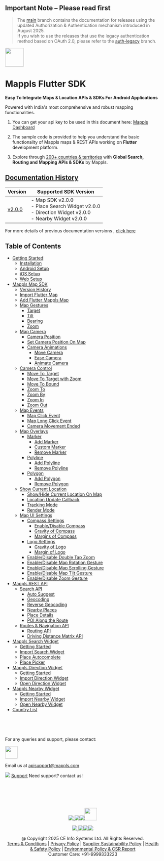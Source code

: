 ## **Important Note** – Please read first

> The [main](https://github.com/mappls-api/mappls-flutter-sdk/tree/main) branch contains the documentation for releases using the updated Authorization & Authentication mechanism introduced in August 2025.  
> If you wish to use the releases that use the legacy authentication method based on OAuth 2.0, please refer to the [auth-legacy](https://github.com/mappls-api/mappls-flutter-sdk/tree/auth-legacy) branch.


[<img src="https://about.mappls.com/images/mappls-b-logo.svg" height="60"/> </p>](https://www.mapmyindia.com/api)

# Mappls Flutter SDK

**Easy To Integrate Maps & Location APIs & SDKs For Android Applications**

Powered with India's most comprehensive and robust mapping functionalities.

1. You can get your api key to be used in this document here: [Mappls Dashboard](https://auth.mappls.com/console)

2. The sample code is provided to help you understand the basic functionality of Mappls maps & REST APIs working on **Flutter** development platform.

4. Explore through [200+ countries & territories](https://github.com/mappls-api/mappls-rest-apis/blob/main/docs/countryISO.md) with **Global Search, Routing and Mapping APIs & SDKs** by Mappls.

## [Documentation History](#Documentation-History)

| Version | Supported SDK Version                               |  
| ---- |-----------------------------------------------------|    
| [v2.0.0](docs/v2.0.0/README.md) | - Map SDK v2.0.0 <br/> - Place Search Widget v2.0.0 <br/> - Direction Widget v2.0.0 <br/> - Nearby Widget v2.0.0 |

For more details of previous documentation versions , [click here](docs/v2.0.0/Doc-History.md)

## Table of Contents
- [Getting Started](docs/v2.0.0/Getting-Started.md)
  - [Installation](docs/v2.0.0/Add-Mappls-SDK.md#installation)
  - [Android Setup](docs/v2.0.0/Add-Mappls-SDK.md#android-setup)
  - [iOS Setup](docs/v2.0.0/Add-Mappls-SDK.md#ios-setup)
  - [Web Setup](docs/v2.0.0/Add-Mappls-SDK.md#web-setup)
- [Mappls Map SDK](docs/v2.0.0/Add-Mappls-Map.md)
  - [Version History](docs/v2.0.0/Add-Mappls-Map.md#version-history)
  - [Import Flutter Map](docs/v2.0.0/Add-Mappls-Map.md#import-flutter-map)
  - [Add Flutter Mappls Map](docs/v2.0.0/Add-Mappls-Map.md#add-flutter-mappls-map)
  - [Map Gestures](docs/v2.0.0/Map-Gestures.md)  
    - [Target](docs/v2.0.0/Map-Gestures.md#target)  
    - [Tilt](docs/v2.0.0/Map-Gestures.md#tilt)  
    - [Bearing](docs/v2.0.0/Map-Gestures.md#bearing)  
    - [Zoom](docs/v2.0.0/Map-Gestures.md#zoom)  
  - [Map Camera](docs/v2.0.0/Map-Camera.md)  
    - [Camera Position](docs/v2.0.0/Map-Camera.md#camera-position)  
    - [Set Camera Position On Map](docs/v2.0.0/Map-Camera.md#set-camera-position-on-map)  
    - [Camera Animations](docs/v2.0.0/Map-Camera.md#camera-animations)  
      - [Move Camera](docs/v2.0.0/Map-Camera.md#move-camera)  
      - [Ease Camera](docs/v2.0.0/Map-Camera.md#ease-camera)  
      - [Animate Camera](docs/v2.0.0/Map-Camera.md#animate-camera)  
  - [Camera Control](docs/v2.0.0/Camera-Control.md)  
    - [Move To Target](docs/v2.0.0/Camera-Control.md#move-to-target)  
    - [Move To Target with Zoom](docs/v2.0.0/Camera-Control.md#move-to-target-with-zoom)  
    - [Move To Bound](docs/v2.0.0/Camera-Control.md#move-to-bound)  
    - [Zoom To](docs/v2.0.0/Camera-Control.md#zoom-to)  
    - [Zoom By](docs/v2.0.0/Camera-Control.md#zoom-by)  
    - [Zoom In](docs/v2.0.0/Camera-Control.md#zoom-in)  
    - [Zoom Out](docs/v2.0.0/Camera-Control.md#zoom-out)  
  - [Map Events](docs/v2.0.0/Map-Events.md)  
    - [Map Click Event](docs/v2.0.0/Map-Events.md#map-click-event)  
    - [Map Long Click Event](docs/v2.0.0/Map-Events.md#map-long-click-event)  
    - [Camera Movement Ended](docs/v2.0.0/Map-Events.md#camera-movement-ended)  
  - [Map Overlays](docs/v2.0.0/Map-Overlay.md)  
    - [Marker](docs/v2.0.0/Map-Overlay.md#marker)  
      - [Add Marker](docs/v2.0.0/Map-Overlay.md#add-marker)  
      - [Custom Marker](docs/v2.0.0/Map-Overlay.md#custom-marker)  
      - [Remove Marker](docs/v2.0.0/Map-Overlay.md#remove-marker)  
    - [Polyline](docs/v2.0.0/Map-Overlay.md#polyline)  
      - [Add Polyline](docs/v2.0.0/Map-Overlay.md#add-polyline)  
      - [Remove Polyline](docs/v2.0.0/Map-Overlay.md#remove-polyline)  
    - [Polygon](docs/v2.0.0/Map-Overlay.md#polygon)  
      - [Add Polygon](docs/v2.0.0/Map-Overlay.md#add-polygon)  
      - [Remove Polygon](docs/v2.0.0/Map-Overlay.md#remove-polygon)  
  - [Show Current Location](docs/v2.0.0/Show-User-Location.md)  
    - [Show/Hide Current Location On Map](docs/v2.0.0/Show-User-Location.md#showhide-current-location-on-map)  
    - [Location Update Callback](docs/v2.0.0/Show-User-Location.md#location-update-callback)  
    - [Tracking Mode](docs/v2.0.0/Show-User-Location.md#tracking-mode)  
    - [Render Mode](docs/v2.0.0/Show-User-Location.md#render-mode)  
  - [Map UI Settings](docs/v2.0.0/Map-UI-Settings.md)  
    - [Compass Settings](docs/v2.0.0/Map-UI-Settings.md#compass-settings)  
      - [Enable/Disable Compass](docs/v2.0.0/Map-UI-Settings.md#enable-disable-compass)  
      - [Gravity of Compass](docs/v2.0.0/Map-UI-Settings.md#gravity-of-compass)  
      - [Margins of Compass](docs/v2.0.0/Map-UI-Settings.md#margins-of-compass)  
    - [Logo Settings](docs/v2.0.0/Map-UI-Settings.md#logo-settings)  
      - [Gravity of Logo](docs/v2.0.0/Map-UI-Settings.md#gravity-of-logo)  
      - [Margin of Logo](docs/v2.0.0/Map-UI-Settings.md#margin-of-logo)  
    - [Enable/Disable Double Tap Zoom](docs/v2.0.0/Map-UI-Settings.md#enabledisable-double-tap-zoom)  
    - [Enable/Disable Map Rotation Gesture](docs/v2.0.0/Map-UI-Settings.md#enable-disable-map-rotation-gesture)  
    - [Enable/Disable Map Scrolling Gesture](docs/v2.0.0/Map-UI-Settings.md#enabledisable-map-scrolling-gesture)  
    - [Enable/Disable Map Tilt Gesture](docs/v2.0.0/Map-UI-Settings.md#enable-disable-map-tilt-gesture)  
    - [Enable/Disable Zoom Gesture](docs/v2.0.0/Map-UI-Settings.md#enabledisable-zoom-gesture)  
- [Mappls REST API](docs/v2.0.0/Mappls-Rest-Apis.md)  
  - [Search API](docs/v2.0.0/Search-Api.md)  
    - [Auto Suggest](docs/v2.0.0/Search-Api.md#auto-suggest)  
    - [Geocoding](docs/v2.0.0/Search-Api.md#geocoding)  
    - [Reverse Geocoding](docs/v2.0.0/Search-Api.md#reverse-geocoding)  
    - [Nearby Places](docs/v2.0.0/Search-Api.md#nearby-places)  
    - [Place Details](docs/v2.0.0/Search-Api.md#place-details)  
    - [POI Along the Route](docs/v2.0.0/Search-Api.md#poi-along-the-route)  
  - [Routes & Navigation API](docs/v2.0.0/Routing-Api.md)  
    - [Routing API](docs/v2.0.0/Routing-Api.md#routing-api)  
    - [Driving Distance Matrix API](docs/v2.0.0/Routing-Api.md#driving-distance-matrix-api)  
- [Mappls Search Widget](docs/v2.0.0/Place-Autocomplete-Widget.md)
  - [Getting Started](docs/v2.0.0/Place-Autocomplete-Widget.md#getting-started)
  - [Import Search Widget](docs/v2.0.0/Place-Autocomplete-Widget.md#import-search-widget)
  - [Place Autocomplete](docs/v2.0.0/Place-Autocomplete-Widget.md#place-autocomplete)
  - [Place Picker](docs/v2.0.0/Place-Autocomplete-Widget.md#place-picker)
- [Mappls Direction Widget](docs/v2.0.0/Direction-Ui.md)
  - [Getting Started](docs/v2.0.0/Direction-Ui.md#getting-started)
  - [Import Direction Widget](docs/v2.0.0/Direction-Ui.md#import-direction-widget)
  - [Open Direction Widget](docs/v2.0.0/Direction-Ui.md#open-direction-widget)
- [Mappls Nearby Widget](docs/v2.0.0/Nearby-Widget.md)
  - [Getting Started](docs/v2.0.0/Nearby-Widget.md#getting-started)
  - [Import Nearby Widget](docs/v2.0.0/Nearby-Widget.md#import-nearby-widget)
  - [Open Nearby Widget](docs/v2.0.0/Nearby-Widget.md#open-nearby-widget)
- [Country List](https://github.com/mappls-api/mappls-rest-apis/blob/main/docs/countryISO.md)


<br><br><br>

For any queries and support, please contact: 

[<img src="https://about.mappls.com/images/mappls-logo.svg" height="40"/> </p>](https://about.mappls.com/api/)
Email us at [apisupport@mappls.com](mailto:apisupport@mappls.com)


![](https://www.mapmyindia.com/api/img/icons/support.png)
[Support](https://about.mappls.com/contact/)
Need support? contact us!

<br></br>
<br></br>

[<p align="center"> <img src="https://www.mapmyindia.com/api/img/icons/stack-overflow.png"/> ](https://stackoverflow.com/questions/tagged/mappls-api)[![](https://www.mapmyindia.com/api/img/icons/blog.png)](https://about.mappls.com/blog/)[![](https://www.mapmyindia.com/api/img/icons/gethub.png)](https://github.com/Mappls-api)[<img src="https://mmi-api-team.s3.ap-south-1.amazonaws.com/API-Team/npm-logo.one-third%5B1%5D.png" height="40"/> </p>](https://www.npmjs.com/org/mapmyindia) 



[<p align="center"> <img src="https://www.mapmyindia.com/june-newsletter/icon4.png"/> ](https://www.facebook.com/Mapplsofficial)[![](https://www.mapmyindia.com/june-newsletter/icon2.png)](https://twitter.com/mappls)[![](https://www.mapmyindia.com/newsletter/2017/aug/llinkedin.png)](https://www.linkedin.com/company/mappls/)[![](https://www.mapmyindia.com/june-newsletter/icon3.png)](https://www.youtube.com/channel/UCAWvWsh-dZLLeUU7_J9HiOA)




<div align="center">@ Copyright 2025 CE Info Systems Ltd. All Rights Reserved.</div>

<div align="center"> <a href="https://about.mappls.com/api/terms-&-conditions">Terms & Conditions</a> | <a href="https://about.mappls.com/about/privacy-policy">Privacy Policy</a> | <a href="https://about.mappls.com/pdf/mapmyIndia-sustainability-policy-healt-labour-rules-supplir-sustainability.pdf">Supplier Sustainability Policy</a> | <a href="https://about.mappls.com/pdf/Health-Safety-Management.pdf">Health & Safety Policy</a> | <a href="https://about.mappls.com/pdf/Environment-Sustainability-Policy-CSR-Report.pdf">Environmental Policy & CSR Report</a>

<div align="center">Customer Care: +91-9999333223</div>
